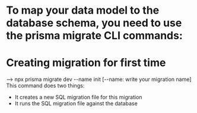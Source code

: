 # To map your data model to the database schema, you need to use the prisma migrate CLI commands:
# Creating migration for first time
--> npx prisma migrate dev --name init [--name: write your migration name]
This command does two things:
- It creates a new SQL migration file for this migration
- It runs the SQL migration file against the database
